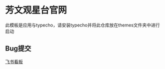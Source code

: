 # 芳文观星台官网

此模板是应用与typecho，请安装typecho并将此仓库放在themes文件夹中进行启动

## Bug提交

[飞书看板](https://web6or1pcx.feishu.cn/docx/XiAHddZ9Eopchbxw1OAcVsEOnve)
